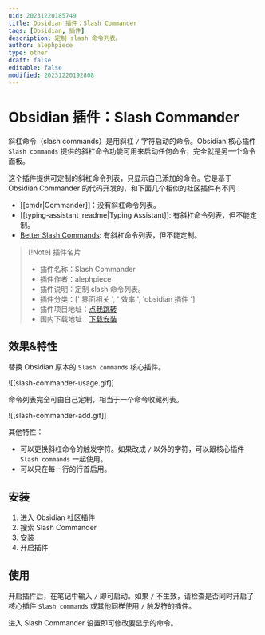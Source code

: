 ```yaml
---
uid: 20231220185749
title: Obsidian 插件：Slash Commander
tags: [Obsidian, 插件]
description: 定制 slash 命令列表。
author: alephpiece
type: other
draft: false
editable: false
modified: 20231220192808
---
```


# Obsidian 插件：Slash Commander

斜杠命令（slash commands）是用斜杠 `/` 字符启动的命令。Obsidian 核心插件 `Slash commands` 提供的斜杠命令功能可用来启动任何命令，完全就是另一个命令面板。

这个插件提供可定制的斜杠命令列表，只显示自己添加的命令。它是基于 Obsidian Commander 的代码开发的，和下面几个相似的社区插件有不同：

- [[cmdr|Commander]]：没有斜杠命令列表。
- [[typing-assistant_readme|Typing Assistant]]: 有斜杠命令列表，但不能定制。
- [Better Slash Commands](https://github.com/SPiCaRiA/obsidian-better-slash-commands): 有斜杠命令列表，但不能定制。

> [!Note] 插件名片
> - 插件名称：Slash Commander
> - 插件作者：alephpiece
> - 插件说明：定制 slash 命令列表。
> - 插件分类：[' 界面相关 ', ' 效率 ', 'obsidian 插件 ']
> - 插件项目地址：[点我跳转](https://github.com/alephpiece/obsidian-slash-commander)
> - 国内下载地址：[下载安装](https://pkmer.cn/products/plugin/pluginMarket/?slash-commander)

## 效果&特性

替换 Obsidian 原本的 `Slash commands` 核心插件。

![[slash-commander-usage.gif]]

命令列表完全可由自己定制，相当于一个命令收藏列表。

![[slash-commander-add.gif]]

其他特性：

- 可以更换斜杠命令的触发字符。如果改成 `/` 以外的字符，可以跟核心插件 `Slash commands` 一起使用。
- 可以只在每一行的行首启用。

## 安装

1. 进入 Obsidian 社区插件
2. 搜索 Slash Commander
3. 安装
4. 开启插件

## 使用

开启插件后，在笔记中输入 `/` 即可启动。如果 `/` 不生效，请检查是否同时开启了核心插件 `Slash commands` 或其他同样使用 `/` 触发符的插件。

进入 Slash Commander 设置即可修改要显示的命令。